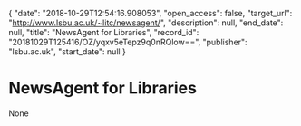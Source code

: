 {
  "date": "2018-10-29T12:54:16.908053", 
  "open_access": false, 
  "target_url": "http://www.lsbu.ac.uk/~litc/newsagent/", 
  "description": null, 
  "end_date": null, 
  "title": "NewsAgent for Libraries", 
  "record_id": "20181029T125416/OZ/yqxv5eTepz9q0nRQlow==", 
  "publisher": "lsbu.ac.uk", 
  "start_date": null
}

# NewsAgent for Libraries

None
